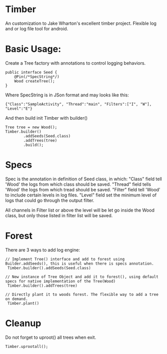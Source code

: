 # Timber
An customization to Jake Wharton's excellent timber project. Flexible log and or log file tool for android.

# Basic Usage:
Create a Tree factory with annotations to control logging behaviors.
```
public interface Seed {
    @Pin(/*SpecString*/)
    Wood createTree();
}
```
Where SpecString is in JSon format and may looks like this:
```
{"Class":"SampleActivity", "Thread":"main", "Filters":["I", "W"], "Level":"E"}
```

And then build init Timber with builder()
```
Tree tree = new Wood();
Timber.builder()
        .addSeeds(Seed.class)
        .addTrees(tree)
        .build();
```

# Specs
Spec is the annotation in definition of Seed class, in which:
  "Class" field tell 'Wood' the logs from which class should be saved.
  "Thread" field tells 'Wood' the logs from which tread should be saved.
  "Filter" field tell 'Wood' to include certain levels in log files.
  "Level" field set the minimum level of logs that could go through the output filter.

All channels in Filter list or above the level will be let go inside the Wood class, but only those listed in filter list will be saved.

# Forest
There are 3 ways to add log engine:
```
// Implement Tree() interface and add to forest using Builder.addSeeds(), this is useful when there is specs annotation.
 Timber.builder().addSeeds(Seed.class)

// New instance of Tree Object and add it to forest(), using default specs for native implementation of the Tree(Wood)
 Timber.builder().addTrees(tree)

// Directly plant it to woods forest. The flexible way to add a tree on demand.
 Timber.plant()
```

# Cleanup
Do not forget to uproot() all trees when exit.
```
Timber.uprootall();
```